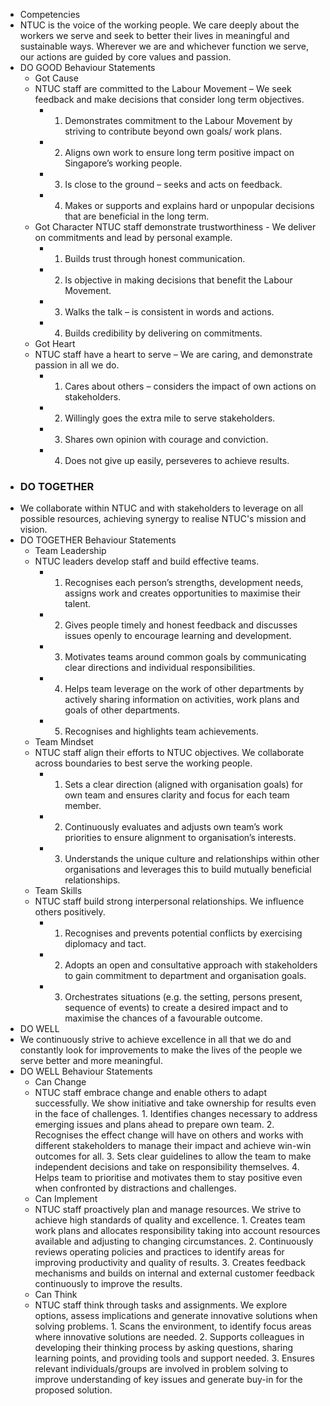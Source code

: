 - Competencies
- NTUC is the voice of the working people. We care deeply about the workers we serve and seek to better their lives in meaningful and sustainable ways. Wherever we are and whichever function we serve, our actions are guided by core values and passion.
- DO GOOD Behaviour Statements
	- Got Cause
	- NTUC staff are committed to the Labour Movement – We seek feedback and make decisions that consider long term objectives.
		- 1. Demonstrates commitment to the Labour Movement by striving to contribute beyond own goals/ work plans.
		- 2. Aligns own work to ensure long term positive impact on Singapore’s working people.
		- 3. Is close to the ground – seeks and acts on feedback.
		- 4. Makes or supports and explains hard or unpopular decisions that are beneficial in the long term.
	- Got Character
	  NTUC staff demonstrate trustworthiness - We deliver on commitments and lead by personal example.
		- 1. Builds trust through honest communication.
		- 2. Is objective in making decisions that benefit the Labour Movement.
		- 3. Walks the talk – is consistent in words and actions.
		- 4. Builds credibility by delivering on commitments.
	- Got Heart
	- NTUC staff have a heart to serve – We are caring, and demonstrate passion in all we do.
		- 1. Cares about others – considers the impact of own actions on stakeholders.
		- 2. Willingly goes the extra mile to serve stakeholders.
		- 3. Shares own opinion with courage and conviction.
		- 4. Does not give up easily, perseveres to achieve results.
- ### DO TOGETHER
- We collaborate within NTUC and with stakeholders to leverage on all possible resources, achieving synergy to realise NTUC's mission and vision.
- DO TOGETHER Behaviour Statements
	- Team Leadership
	- NTUC leaders develop staff and build effective teams.
		- 1. Recognises each person’s strengths, development needs, assigns work and creates opportunities to maximise their talent.
		- 2. Gives people timely and honest feedback and discusses issues openly to encourage learning and development.
		- 3. Motivates teams around common goals by communicating clear directions and individual responsibilities.
		- 4. Helps team leverage on the work of other departments by actively sharing information on activities, work plans and goals of other departments.
		- 5. Recognises and highlights team achievements.
	- Team Mindset
	- NTUC staff align their efforts to NTUC objectives. We collaborate across boundaries to best serve the working people.
		- 1. Sets a clear direction (aligned with organisation goals) for own team and ensures clarity and focus for each team member.
		- 2. Continuously evaluates and adjusts own team’s work priorities to ensure alignment to organisation’s interests.
		- 3. Understands the unique culture and relationships within other organisations and leverages this to build mutually beneficial relationships.
	- Team Skills
	- NTUC staff build strong interpersonal relationships. We influence others positively.
		- 1. Recognises and prevents potential conflicts by exercising diplomacy and tact.
		- 2. Adopts an open and consultative approach with stakeholders to gain commitment to department and organisation goals.
		- 3. Orchestrates situations (e.g. the setting, persons present, sequence of events) to create a desired impact and to maximise the chances of a favourable outcome.
- DO WELL
- We continuously strive to achieve excellence in all that we do and constantly look for improvements to make the lives of the people we serve better and more meaningful.
- DO WELL Behaviour Statements
	- Can Change
	- NTUC staff embrace change and enable others to adapt successfully. We show initiative and take ownership for results even in the face of challenges. 1. Identifies changes necessary to address emerging issues and plans ahead to prepare own team. 2. Recognises the effect change will have on others and works with different stakeholders to manage their impact and achieve win-win outcomes for all. 3. Sets clear guidelines to allow the team to make independent decisions and take on responsibility themselves. 4. Helps team to prioritise and motivates them to stay positive even when confronted by distractions and challenges.
	- Can Implement
	- NTUC staff proactively plan and manage resources. We strive to achieve high standards of quality and excellence. 1. Creates team work plans and allocates responsibility taking into account resources available and adjusting to changing circumstances. 2. Continuously reviews operating policies and practices to identify areas for improving productivity and quality of results. 3. Creates feedback mechanisms and builds on internal and external customer feedback continuously to improve the results.
	- Can Think
	- NTUC staff think through tasks and assignments. We explore options, assess implications and generate innovative solutions when solving problems. 1. Scans the environment, to identify focus areas where innovative solutions are needed. 2. Supports colleagues in developing their thinking process by asking questions, sharing learning points, and providing tools and support needed. 3. Ensures relevant individuals/groups are involved in problem solving to improve understanding of key issues and generate buy-in for the proposed solution.